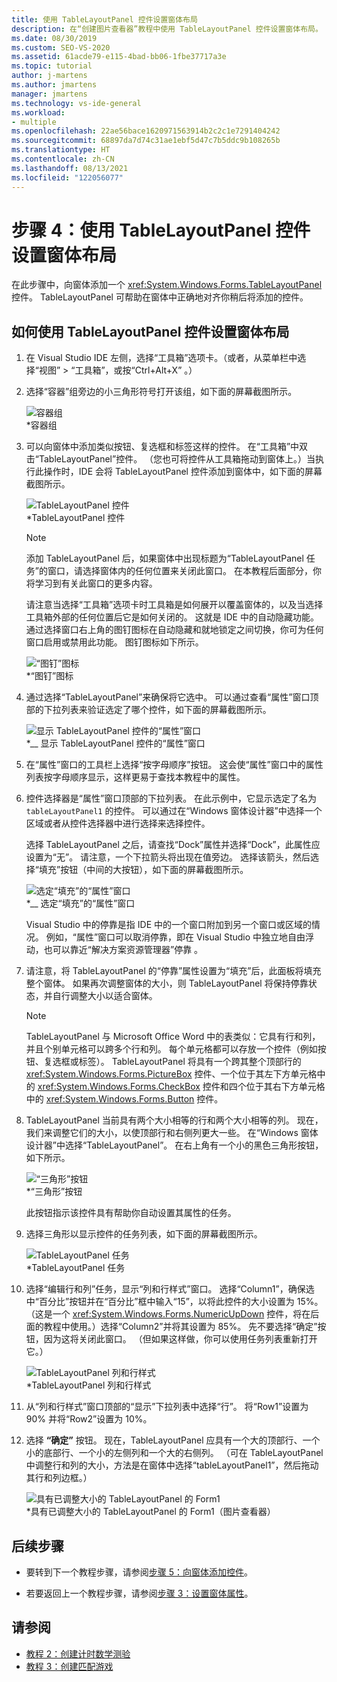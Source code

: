 ```yaml
---
title: 使用 TableLayoutPanel 控件设置窗体布局
description: 在“创建图片查看器”教程中使用 TableLayoutPanel 控件设置窗体布局。
ms.date: 08/30/2019
ms.custom: SEO-VS-2020
ms.assetid: 61acde79-e115-4bad-bb06-1fbe37717a3e
ms.topic: tutorial
author: j-martens
ms.author: jmartens
manager: jmartens
ms.technology: vs-ide-general
ms.workload:
- multiple
ms.openlocfilehash: 22ae56bace1620971563914b2c2c1e7291404242
ms.sourcegitcommit: 68897da7d74c31ae1ebf5d47c7b5ddc9b108265b
ms.translationtype: HT
ms.contentlocale: zh-CN
ms.lasthandoff: 08/13/2021
ms.locfileid: "122056077"
---
```

# <a name="step-4-lay-out-your-form-with-a-tablelayoutpanel-control"></a>步骤 4：使用 TableLayoutPanel 控件设置窗体布局

在此步骤中，向窗体添加一个 <xref:System.Windows.Forms.TableLayoutPanel> 控件。 TableLayoutPanel 可帮助在窗体中正确地对齐你稍后将添加的控件。

## <a name="how-to-lay-out-your-form-with-a-tablelayoutpanel-control"></a>如何使用 TableLayoutPanel 控件设置窗体布局

1. 在 Visual Studio IDE 左侧，选择“工具箱”选项卡。（或者，从菜单栏中选择“视图” > “工具箱”，或按“Ctrl+Alt+X”    。）

1. 选择“容器”组旁边的小三角形符号打开该组，如下面的屏幕截图所示。

     ![容器组](../ide/media/express_toolbox.png)<br>
*容器组

1. 可以向窗体中添加类似按钮、复选框和标签这样的控件。 在“工具箱”中双击“TableLayoutPanel”控件。 （您也可将控件从工具箱拖动到窗体上。）当执行此操作时，IDE 会将 TableLayoutPanel 控件添加到窗体中，如下面的屏幕截图所示。

     ![TableLayoutPanel 控件](../ide/media/express_formtablelayout.png)<br>
*TableLayoutPanel 控件

    > [!NOTE]
    > 添加 TableLayoutPanel 后，如果窗体中出现标题为“TableLayoutPanel 任务”的窗口，请选择窗体内的任何位置来关闭此窗口。 在本教程后面部分，你将学习到有关此窗口的更多内容。

     请注意当选择“工具箱”选项卡时工具箱是如何展开以覆盖窗体的，以及当选择工具箱外部的任何位置后它是如何关闭的。 这就是 IDE 中的自动隐藏功能。 通过选择窗口右上角的图钉图标在自动隐藏和就地锁定之间切换，你可为任何窗口启用或禁用此功能。 图钉图标如下所示。

     ![“图钉”图标](../ide/media/express_pushpintoolbox.png)<br>
*“图钉”图标

1. 通过选择“TableLayoutPanel”来确保将它选中。 可以通过查看“属性”窗口顶部的下拉列表来验证选定了哪个控件，如下面的屏幕截图所示。

     ![显示 TableLayoutPanel 控件的“属性”窗口](../ide/media/express_controlspropwin.png)<br>
*__ 显示 TableLayoutPanel 控件的“属性”窗口

1. 在“属性”窗口的工具栏上选择“按字母顺序”按钮。 这会使“属性”窗口中的属性列表按字母顺序显示，这样更易于查找本教程中的属性。

1. 控件选择器是“属性”窗口顶部的下拉列表。 在此示例中，它显示选定了名为 `tableLayoutPanel1` 的控件。 可以通过在“Windows 窗体设计器”中选择一个区域或者从控件选择器中进行选择来选择控件。

   选择 TableLayoutPanel 之后，请查找“Dock”属性并选择“Dock”，此属性应设置为“无”。 请注意，一个下拉箭头将出现在值旁边。 选择该箭头，然后选择“填充”按钮（中间的大按钮），如下面的屏幕截图所示。

     ![选定“填充”的“属性”窗口](../ide/media/express_docktable.png)<br>
*__ 选定“填充”的“属性”窗口

     Visual Studio 中的停靠是指 IDE 中的一个窗口附加到另一个窗口或区域的情况。 例如，“属性”窗口可以取消停靠，即在 Visual Studio 中独立地自由浮动，也可以靠近“解决方案资源管理器”停靠 。

1. 请注意，将 TableLayoutPanel 的“停靠”属性设置为“填充”后，此面板将填充整个窗体。 如果再次调整窗体的大小，则 TableLayoutPanel 将保持停靠状态，并自行调整大小以适合窗体。

    > [!NOTE]
    > TableLayoutPanel 与 Microsoft Office Word 中的表类似：它具有行和列，并且个别单元格可以跨多个行和列。 每个单元格都可以存放一个控件（例如按钮、复选框或标签）。 TableLayoutPanel 将具有一个跨其整个顶部行的 <xref:System.Windows.Forms.PictureBox> 控件、一个位于其左下方单元格中的 <xref:System.Windows.Forms.CheckBox> 控件和四个位于其右下方单元格中的 <xref:System.Windows.Forms.Button> 控件。

1. TableLayoutPanel 当前具有两个大小相等的行和两个大小相等的列。 现在，我们来调整它们的大小，以使顶部行和右侧列更大一些。 在“Windows 窗体设计器”中选择“TableLayoutPanel”。 在右上角有一个小的黑色三角形按钮，如下所示。

     ![“三角形”按钮](../ide/media/express_iconblacktriangle.gif)<br>
*“三角形”按钮

     此按钮指示该控件具有帮助你自动设置其属性的任务。

1. 选择三角形以显示控件的任务列表，如下面的屏幕截图所示。

     ![TableLayoutPanel 任务](../ide/media/express_tablepanel.png)<br>
*TableLayoutPanel 任务

1. 选择“编辑行和列”任务，显示“列和行样式”窗口。 选择“Column1”，确保选中“百分比”按钮并在“百分比”框中输入“15”，以将此控件的大小设置为 15%。 （这是一个 <xref:System.Windows.Forms.NumericUpDown> 控件，将在后面的教程中使用。）选择“Column2”并将其设置为 85%。 先不要选择“确定”按钮，因为这将关闭此窗口。 （但如果这样做，你可以使用任务列表重新打开它。）

     ![TableLayoutPanel 列和行样式](../ide/media/vs_tablelayoutpanel_setup.png)<br>
*TableLayoutPanel 列和行样式

1. 从“列和行样式”窗口顶部的“显示”下拉列表中选择“行”。 将“Row1”设置为 90% 并将“Row2”设置为 10%。

1. 选择 **“确定”** 按钮。 现在，TableLayoutPanel 应具有一个大的顶部行、一个小的底部行、一个小的左侧列和一个大的右侧列。 （可在 TableLayoutPanel 中调整行和列的大小，方法是在窗体中选择“tableLayoutPanel1”，然后拖动其行和列边框。）

     ![具有已调整大小的 TableLayoutPanel 的 Form1](../ide/media/vs_formafterlayoutpanel.png)<br>
*具有已调整大小的 TableLayoutPanel 的 Form1（图片查看器）

## <a name="next-steps"></a>后续步骤

* 要转到下一个教程步骤，请参阅[步骤 5：向窗体添加控件](../ide/step-5-add-controls-to-your-form.md)。

* 若要返回上一个教程步骤，请参阅[步骤 3：设置窗体属性](../ide/step-3-set-your-form-properties.md)。

## <a name="see-also"></a>请参阅

* [教程 2：创建计时数学测验](tutorial-2-create-a-timed-math-quiz.md)
* [教程 3：创建匹配游戏](tutorial-3-create-a-matching-game.md)
